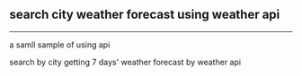search city weather forecast using weather api
----------------------------------------------
----------------------------------------------

a samll sample of using api

search by city getting 7 days' weather forecast by weather api
